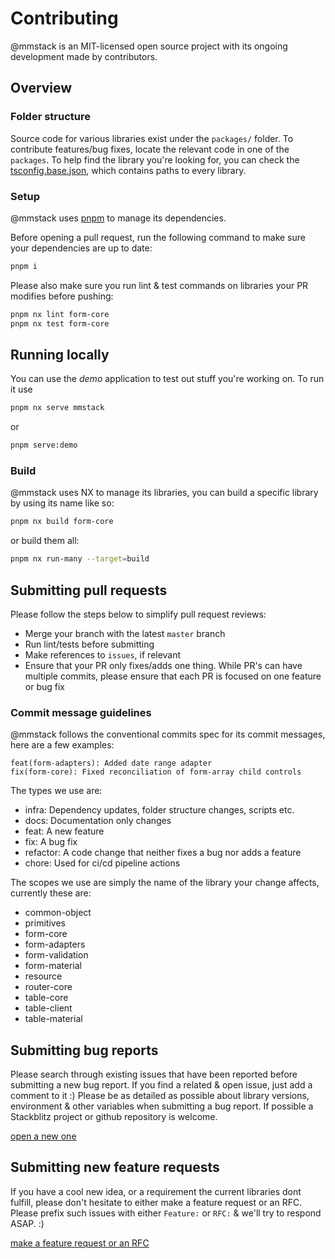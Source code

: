 # Contributing

@mmstack is an MIT-licensed open source project with its ongoing development made by contributors.

## Overview

### Folder structure

Source code for various libraries exist under the `packages/` folder. To contribute features/bug fixes, locate the relevant code in one of the `packages`. To help find the library you're looking for, you can check the [tsconfig.base.json](https://github.com/mihajm/mmstack/blob/master/tsconfig.base.json), which contains paths to every library.

### Setup

@mmstack uses [pnpm](https://pnpm.io/) to manage its dependencies.

Before opening a pull request, run the following command to make sure your dependencies are up to date:

```bash
pnpm i
```

Please also make sure you run lint & test commands on libraries your PR modifies before pushing:

```bash
pnpm nx lint form-core
pnpm nx test form-core
```

## Running locally

You can use the _demo_ application to test out stuff you're working on. To run it use

```bash
pnpm nx serve mmstack
```

or

```bash
pnpm serve:demo
```

### Build

@mmstack uses NX to manage its libraries, you can build a specific library by using its name like so:

```bash
pnpm nx build form-core
```

or build them all:

```bash
pnpm nx run-many --target=build
```

## Submitting pull requests

Please follow the steps below to simplify pull request reviews:

- Merge your branch with the latest `master` branch
- Run lint/tests before submitting
- Make references to `issues`, if relevant
- Ensure that your PR only fixes/adds one thing. While PR's can have multiple commits, please ensure that each PR is focused on one feature or bug fix

### Commit message guidelines

@mmstack follows the conventional commits spec for its commit messages, here are a few examples:

```
feat(form-adapters): Added date range adapter
fix(form-core): Fixed reconciliation of form-array child controls
```

The types we use are:

- infra: Dependency updates, folder structure changes, scripts etc.
- docs: Documentation only changes
- feat: A new feature
- fix: A bug fix
- refactor: A code change that neither fixes a bug nor adds a feature
- chore: Used for ci/cd pipeline actions

The scopes we use are simply the name of the library your change affects, currently these are:

- common-object
- primitives
- form-core
- form-adapters
- form-validation
- form-material
- resource
- router-core
- table-core
- table-client
- table-material

## Submitting bug reports

Please search through existing issues that have been reported before submitting a new bug report. If you find a related & open issue, just add a comment to it :) Please be as detailed as possible about library versions, environment & other variables when submitting a bug report. If possible a Stackblitz project or github repository is welcome.

[open a new one](https://github.com/mihajm/mmstack/issues/new?template=bug_report.md)

## Submitting new feature requests

If you have a cool new idea, or a requirement the current libraries dont fulfill, please don't hesitate to either make a feature request or an RFC. Please prefix such issues with either `Feature:` or `RFC:` & we'll try to respond ASAP. :)

[make a feature request or an RFC](https://github.com/mihajm/mmstack/issues/new?template=feature_request.md)
